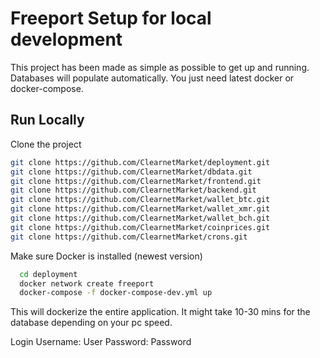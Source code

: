 
# Freeport Setup for local development

This project has been made as simple as possible to get up and running.
Databases will populate automatically.  You just need latest docker or docker-compose.



## Run Locally

Clone the project

```bash
git clone https://github.com/ClearnetMarket/deployment.git
git clone https://github.com/ClearnetMarket/dbdata.git
git clone https://github.com/ClearnetMarket/frontend.git
git clone https://github.com/ClearnetMarket/backend.git
git clone https://github.com/ClearnetMarket/wallet_btc.git
git clone https://github.com/ClearnetMarket/wallet_xmr.git
git clone https://github.com/ClearnetMarket/wallet_bch.git
git clone https://github.com/ClearnetMarket/coinprices.git
git clone https://github.com/ClearnetMarket/crons.git
```
Make sure Docker is installed (newest version)
```bash
  cd deployment
  docker network create freeport
  docker-compose -f docker-compose-dev.yml up
```

This will dockerize the entire application.  It might take 10-30 mins
for the database depending on your pc speed.

Login
Username: User
Password: Password

